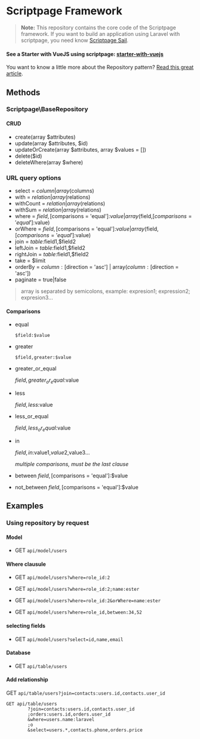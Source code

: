 # Scriptpage Framework

> **Note:** This repository contains the core code of the Scriptpage framework. If you want to build an application using Laravel with scriptpage, you need know [Scriptpage Sail](https://github.com/tuliogoncalves/sail).


#### See a Starter with VueJS using scriptpage: [starter-with-vuejs](https://github.com/tuliogoncalves/starter-with-vuejs) 

You want to know a little more about the Repository pattern? [Read this great article](http://scriptpage.com.br/using-scriptpage-repository).

## Methods

### Scriptpage\BaseRepository

#### CRUD
- create(array $attributes)
- update(array $attributes, $id)
- updateOrCreate(array $attributes, array $values = [])
- delete($id)
- deleteWhere(array $where)

### URL query options
- select = $column | array($columns)
- with = $relation | array($relations)
- withCount = $relation | array($relations)
- withSum = $relation | array($relations)
- where = $field,[$comparisons = 'equal']:$value | array($field,[$comparisons = 'equal']:$value)
- orWhere = $field,[$comparisons = 'equal']:$value | array($field,[$comparisons = 'equal']:$value)
- join = $table:$field1,$field2
- leftJoin = $table:$field1,$field2
- rightJoin = $table:$field1,$field2
- take = $limit
- orderBy = $column:[$direction = 'asc'] | array($column:[$direction = 'asc'])
- paginate = true|false

> array is separated by semicolons, example: expresion1; expression2; expresion3...

#### Comparisons
- equal

    `$field:$value`

- greater

    ```$field,greater:$value```

- greater_or_equal

    $field,greater_or_equal:$value

- less

    $field,less:$value

- less_or_equal

    $field,less_or_equal:$value

- in

    $field,in:$value1,$value2,$value3...

    *multiple comparisons, must be the last clause*

- between
    $field,[$comparisons = 'equal']:$value
- not_between
    $field,[$comparisons = 'equal']:$value

## Examples

### Using repository by request

#### Model

- GET `api/model/users`

#### Where clausule

- GET `api/model/users?where=role_id:2`

- GET `api/model/users?where=role_id:2;name:ester`

- GET `api/model/users?where=role_id:2&orWhere=name:ester`

- GET `api/model/users?where=role_id,between:34,52`

#### selecting fields

- GET `api/model/users?select=id,name,email`

#### Database

- GET `api/table/users`

#### Add relationship

GET `api/table/users?join=contacts:users.id,contacts.user_id`

    GET api/table/users
            ?join=contacts:users.id,contacts.user_id
            ;orders:users.id,orders.user_id
            &where=users.name:laravel
            ;o
            &select=users.*,contacts.phone,orders.price
